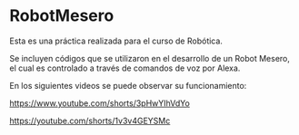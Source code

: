 # RobotMesero

Esta es una práctica realizada para el curso de Robótica.

Se incluyen códigos que se utilizaron en el desarrollo de un Robot Mesero, el cual es controlado a través de comandos de voz por Alexa. 

En los siguientes videos se puede observar su funcionamiento:

https://www.youtube.com/shorts/3pHwYIhVdYo

https://youtube.com/shorts/1v3v4GEYSMc
